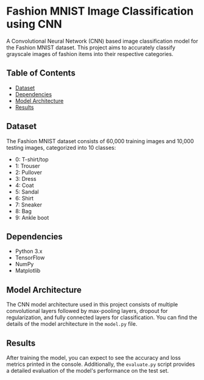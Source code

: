 # Fashion MNIST Image Classification using CNN


A Convolutional Neural Network (CNN) based image classification model for the Fashion MNIST dataset. This project aims to accurately classify grayscale images of fashion items into their respective categories.

## Table of Contents


- [Dataset](#dataset)
- [Dependencies](#dependencies)
- [Model Architecture](#model-architecture)
- [Results](#results)


## Dataset

The Fashion MNIST dataset consists of 60,000 training images and 10,000 testing images, categorized into 10 classes:
- 0: T-shirt/top
- 1: Trouser
- 2: Pullover
- 3: Dress
- 4: Coat
- 5: Sandal
- 6: Shirt
- 7: Sneaker
- 8: Bag
- 9: Ankle boot


## Dependencies

- Python 3.x
- TensorFlow
- NumPy
- Matplotlib


## Model Architecture

The CNN model architecture used in this project consists of multiple convolutional layers followed by max-pooling layers, dropout for regularization, and fully connected layers for classification. You can find the details of the model architecture in the `model.py` file.

## Results

After training the model, you can expect to see the accuracy and loss metrics printed in the console. Additionally, the `evaluate.py` script provides a detailed evaluation of the model's performance on the test set.




